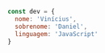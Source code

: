```js
const dev = {
  nome: 'Vinícius',
  sobrenome: 'Daniel',
  linguagem: 'JavaScript'
}
```
<!---
vini-devizin/vini-devizin is a ✨ special ✨ repository because its `README.md` (this file) appears on your GitHub profile.
You can click the Preview link to take a look at your changes.
--->
